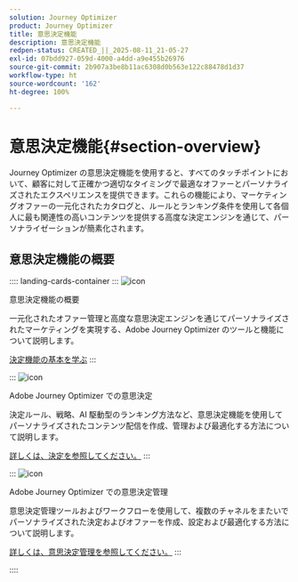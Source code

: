 ```yaml
---
solution: Journey Optimizer
product: Journey Optimizer
title: 意思決定機能
description: 意思決定機能
redpen-status: CREATED_||_2025-08-11_21-05-27
exl-id: 07bdd927-059d-4000-a4dd-a9e455b26976
source-git-commit: 2b907a3be8b11ac6308d0b563e122c88478d1d37
workflow-type: ht
source-wordcount: '162'
ht-degree: 100%

---
```


# 意思決定機能{#section-overview}

Journey Optimizer の意思決定機能を使用すると、すべてのタッチポイントにおいて、顧客に対して正確かつ適切なタイミングで最適なオファーとパーソナライズされたエクスペリエンスを提供できます。これらの機能により、マーケティングオファーの一元化されたカタログと、ルールとランキング条件を使用して各個人に最も関連性の高いコンテンツを提供する高度な決定エンジンを通じて、パーソナライゼーションが簡素化されます。

## 意思決定機能の概要

:::: landing-cards-container
:::
![icon](https://cdn.experienceleague.adobe.com/icons/book.svg?lang=ja)

意思決定機能の概要

一元化されたオファー管理と高度な意思決定エンジンを通じてパーソナライズされたマーケティングを実現する、Adobe Journey Optimizer のツールと機能について説明します。

[決定機能の基本を学ぶ](../using/experience-decisioning/gs-decision.md)
:::

:::
![icon](https://cdn.experienceleague.adobe.com/icons/puzzle-piece.svg?lang=ja)

Adobe Journey Optimizer での意思決定

決定ルール、戦略、AI 駆動型のランキング方法など、意思決定機能を使用してパーソナライズされたコンテンツ配信を作成、管理および最適化する方法について説明します。

[詳しくは、決定を参照してください。](experience-decisioning-landing-page.md)
:::

:::
![icon](https://cdn.experienceleague.adobe.com/icons/gear.svg?lang=ja)

Adobe Journey Optimizer での意思決定管理

意思決定管理ツールおよびワークフローを使用して、複数のチャネルをまたいでパーソナライズされた決定およびオファーを作成、設定および最適化する方法について説明します。

[詳しくは、意思決定管理を参照してください。](offer-decisioning-landing-page.md)
:::

::::
